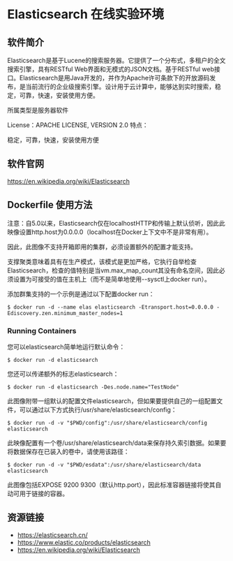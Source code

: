 # Elasticsearch 在线实验环境

## 软件简介

Elasticsearch是基于Lucene的搜索服务器。它提供了一个分布式，多租户的全文搜索引擎，具有RESTful Web界面和无模式的JSON文档。基于RESTful web接口。Elasticsearch是用Java开发的，并作为Apache许可条款下的开放源码发布，是当前流行的企业级搜索引擎。设计用于云计算中，能够达到实时搜索，稳定，可靠，快速，安装使用方便。

所属类型是服务器软件

License：APACHE LICENSE, VERSION 2.0
特点：

稳定，可靠，快速，安装使用方便

## 软件官网

https://en.wikipedia.org/wiki/Elasticsearch

## Dockerfile 使用方法

注意：自5.0以来，Elasticsearch仅在localhostHTTP和传输上默认侦听，因此此映像设置http.host为0.0.0.0（localhost在Docker上下文中不是非常有用）。

因此，此图像不支持开箱即用的集群，必须设置额外的配置才能支持。

支撑聚类意味着具有在生产模式，该模式是更加严格，它执行自举检查Elasticsearch，检查的值特别是当vm.max_map_count其没有命名空间，因此必须设置为可接受的值在主机上（而不是简单地使用--sysctl上docker run）。

添加群集支持的一个示例是通过以下配置docker run：
```
$ docker run -d --name elas elasticsearch -Etransport.host=0.0.0.0 -Ediscovery.zen.minimum_master_nodes=1
```
### Running Containers
您可以elasticsearch简单地运行默认命令：
```
$ docker run -d elasticsearch
```
您还可以传递额外的标志elasticsearch：
```
$ docker run -d elasticsearch -Des.node.name="TestNode"
```
此图像附带一组默认的配置文件elasticsearch，但如果要提供自己的一组配置文件，可以通过以下方式执行/usr/share/elasticsearch/config：
```
$ docker run -d -v "$PWD/config":/usr/share/elasticsearch/config elasticsearch
```
此映像配置有一个卷/usr/share/elasticsearch/data来保存持久索引数据。如果要将数据保存在已装入的卷中，请使用该路径：
```
$ docker run -d -v "$PWD/esdata":/usr/share/elasticsearch/data elasticsearch
```
此图像包括EXPOSE 9200 9300（默认http.port），因此标准容器链接将使其自动可用于链接的容器。

## 资源链接

- https://elasticsearch.cn/
- https://www.elastic.co/products/elasticsearch
- https://en.wikipedia.org/wiki/Elasticsearch
